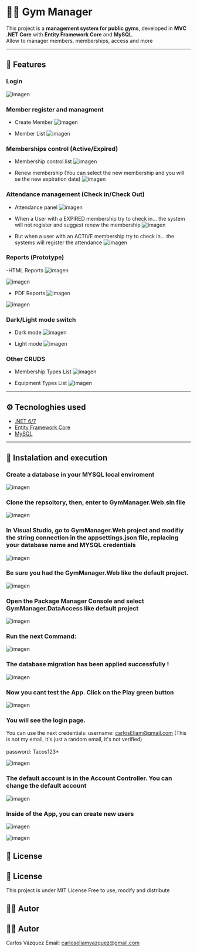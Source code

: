 # 🏋️‍♂️ Gym Manager

This project is a **management system for public gyms**, developed in **MVC .NET Core** with **Entity Framework Core** and **MySQL**.  
Allow to manager members, memberships, access and more

---

## 📌 Features

### Login
![imagen](images/Screenshot_179.png) 

### Member register and managment

- Create Member
![imagen](images/Screenshot_186.png) 

- Member List
![imagen](images/Screenshot_187.png) 


### Memberships control (Active/Expired)

- Membership control list
![imagen](images/Screenshot_189.png) 

- Renew membership (You can select the new membership and you will se the new expiration date)
![imagen](images/Screenshot_190.png) 

### Attendance management (Check in/Check Out)

- Attendance panel
![imagen](images/Screenshot_191.png) 

- When a User with a EXPIRED membership try to check in... the system will not register and suggest renew the membership
![imagen](images/Screenshot_199.png) 

- But when a user with an ACTIVE membership try to check in... the systems will register the attendance 
![imagen](images/Screenshot_199.png) 


### Reports (Prototype)

-HTML Reports
![imagen](images/Screenshot_192.png) 

![imagen](images/Screenshot_193.png) 

- PDF Reports
![imagen](images/Screenshot_194.png) 

![imagen](images/Screenshot_195.png) 


### Dark/Light mode switch
- Dark mode
![imagen](images/Screenshot_196.png) 

- Light mode
![imagen](images/Screenshot_197.png) 


### Other CRUDS

- Membership Types List
![imagen](images/Screenshot_188.png)

- Equipment Types List
![imagen](images/Screenshot_198.png) 

---

## ⚙️ Tecnologhies used

- [.NET 6/7](https://dotnet.microsoft.com/)
- [Entity Framework Core](https://learn.microsoft.com/ef/core/)
- [MySQL](https://www.mysql.com/)


---

## 🚀 Instalation and execution

### Create a database in your MYSQL local enviroment

![imagen](images/Screenshot_174.png)


### Clone the repsoitory, then, enter to GymManager.Web.sln file

![imagen](images/Screenshot_173.png)


### In Visual Studio, go to GymManager.Web project and modifiy the string connection in the appsettings.json file, replacing your database name and MYSQL credentials

![imagen](images/Screenshot_172.png)


### Be sure you had the GymManager.Web like the default project. 
![imagen](images/Screenshot_175.png)

### Open the Package Manager Console and select GymManager.DataAccess like default project
![imagen](images/Screenshot_176.png) 

### Run the next Command:
![imagen](images/Screenshot_177.png) 

### The database migration has been applied successfully !
![imagen](images/Screenshot_178.png) 

### Now you cant test the App. Click on the Play green button
![imagen](images/Screenshot_181.png)

### You will see the login page. 
You can use the next credentials:
username: carlosEliam@gmail.com (This is not my email, it's just a random email, it's not verified)
<br>
<br>
password: Tacos123*

![imagen](images/Screenshot_179.png) 

### The default account is in the Account Controller. You can change the default account
![imagen](images/Screenshot_180.png) 

### Inside of the App, you can create new users
![imagen](images/Screenshot_182.png) 

![imagen](images/Screenshot_183.png) 


## 📜 License
## 📜 License
This project is under MIT License
Free to use, modify and distribute

## 👨‍💻 Autor
## 👨‍💻 Autor
Carlos Vázquez
Email: carloseliamvazquez@gmail.com
